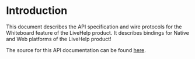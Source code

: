 # Introduction

This document describes the API specification and wire protocols for the Whiteboard feature of the LiveHelp product.
It describes bindings for Native and Web platforms of the LiveHelp product! 

The source for this API documentation can be found [here](https://github.com/stardotweb/node-slate).

